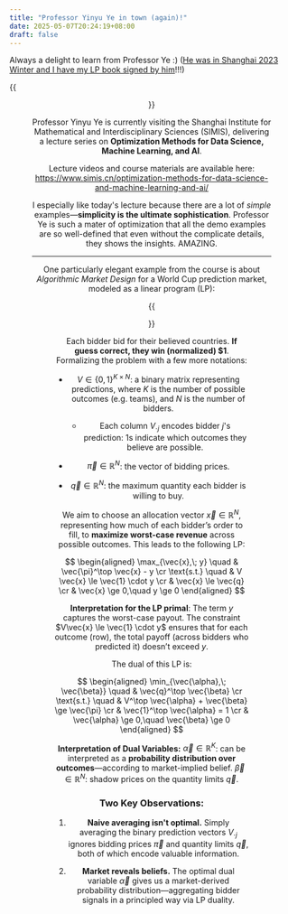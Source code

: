 ```yaml
---
title: "Professor Yinyu Ye in town (again)!"
date: 2025-05-07T20:24:19+08:00
draft: false
---
```


Always a delight to learn from Professor Ye :) ([He was in Shanghai 2023 Winter and I have my LP book signed by him](/posts/christmas2023/)!!!)

{{<figure align="center" src="/online/yyye_intown.jpeg" caption="Prof. Yinyu Ye teaching at SIMIS. Day one of lectures on optimization and a bit market design." width="88%">}}

Professor Yinyu Ye is currently visiting the Shanghai Institute for Mathematical and Interdisciplinary Sciences (SIMIS), delivering a lecture series on **Optimization Methods for Data Science, Machine Learning, and AI**.

Lecture videos and course materials are available here: https://www.simis.cn/optimization-methods-for-data-science-and-machine-learning-and-ai/

I especially like today's lecture because there are a lot of *simple* examples—**simplicity is the ultimate sophistication**. Professor Ye is such a mater of optimization that all the demo examples are so well-defined that even without the complicate details, they shows the insights. AMAZING.

---

One particularly elegant example from the course is about *Algorithmic Market Design* for a World Cup prediction market, modeled as a linear program (LP):

{{<figure align="center" src="/online/amd_worldcuplp.jpeg" caption="Each bid order corresponds to a bet over possible winners. Bidders submit binary predictions, bidding prices, and quantity limits." width="88%">}}

Each bidder bid for their believed countries. **If guess correct, they win (normalized) \$1**. Formalizing the problem with a few more notations:

* $V \in {\{0, 1\}}^{K \times N}$: a binary matrix representing predictions, where $K$ is the number of possible outcomes (e.g. teams), and $N$ is the number of bidders.

  * Each column $V_{\cdot j}$ encodes bidder $j$'s prediction: 1s indicate which outcomes they believe are possible.
* $\vec{\pi} \in \mathbb{R}^N$: the vector of bidding prices.
* $\vec{q} \in \mathbb{R}^N$: the maximum quantity each bidder is willing to buy.

We aim to choose an allocation vector $\vec{x} \in \mathbb{R}^N$, representing how much of each bidder’s order to fill, to **maximize worst-case revenue** across possible outcomes. This leads to the following LP:

$$
\begin{aligned}
\max_{\vec{x},\; y} \quad & \vec{\pi}^\top \vec{x} - y \cr
\text{s.t.} \quad & V \vec{x} \le \vec{1} \cdot y \cr
& \vec{x} \le \vec{q} \cr
& \vec{x} \ge 0,\quad y \ge 0
\end{aligned}
$$

**Interpretation for the LP primal**: The term $y$ captures the worst-case payout. The constraint $V\vec{x} \le \vec{1} \cdot y$ ensures that for each outcome (row), the total payoff (across bidders who predicted it) doesn’t exceed $y$.

The dual of this LP is:

$$
\begin{aligned}
\min_{\vec{\alpha},\; \vec{\beta}} \quad & \vec{q}^\top \vec{\beta} \cr
\text{s.t.} \quad & V^\top \vec{\alpha} + \vec{\beta} \ge \vec{\pi} \cr
& \vec{1}^\top \vec{\alpha} = 1 \cr
& \vec{\alpha} \ge 0,\quad \vec{\beta} \ge 0
\end{aligned}
$$

**Interpretation of Dual Variables:** $\vec{\alpha} \in \mathbb{R}^K$: can be interpreted as a **probability distribution over outcomes**—according to market-implied belief. $\vec{\beta} \in \mathbb{R}^N$: shadow prices on the quantity limits $\vec{q}$.

### Two Key Observations:

1. **Naive averaging isn't optimal.**
   Simply averaging the binary prediction vectors $V_{\cdot j}$ ignores bidding prices $\vec{\pi}$ and quantity limits $\vec{q}$, both of which encode valuable information.

2. **Market reveals beliefs.**
   The optimal dual variable $\vec{\alpha}$ gives us a market-derived probability distribution—aggregating bidder signals in a principled way via LP duality.

